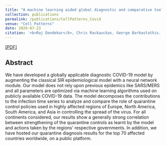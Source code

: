 ```yaml
---
title: "A machine learning aided global diagnostic and comparative tool to assess effect of quarantine control in Covid-19 spread"
collection: publications
permalink: /publications/CellPatterns_Covid
venue: "Cell Patterns"
date: 2020-07-23
citation: '<b>Raj Dandekar</b>, Chris Rackauckas, George Barbastathis. <i>Cell Patterns 2020.</i>'
---
```


[[PDF]](https://RajDandekar.github.io/files/CellPatterns_Covid.pdf)

## Abstract
We have developed a globally applicable diagnostic COVID-19 model by augmenting the classical SIR epidemiological model with a neural network module. Our model does not rely upon previous epidemics like SARS/MERS and all parameters are optimized via machine learning algorithms used on publicly available COVID-19 data. The model decomposes the contributions to the infection time series to analyze and compare the role of quarantine control policies used in highly affected regions of Europe, North America, South America, and Asia in controlling the spread of the virus. For all continents considered, our results show a generally strong correlation between strengthening of the quarantine controls as learnt by the model and actions taken by the regions' respective governments. In addition, we have hosted our quarantine diagnosis results for the top 70 affected countries worldwide, on a public platform.
